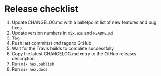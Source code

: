 # Release checklist

  1. Update CHANGELOG.md with a bulletpoint list of new features and bug fixes
  2. Update version numbers in `mix.exs` and `README.md`
  3. Tag
  4. Push last commit(s) *and* tags to GitHub
  5. Wait for the Travis builds to complete successfully
  6. Copy the latest CHANGELOG.md entry to the GitHub releases description
  7. Run `mix hex.publish`
  8. Run `mix hex.docs`
